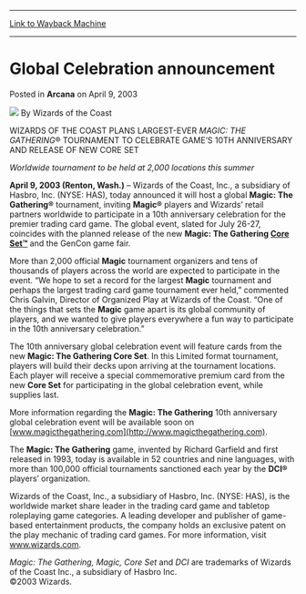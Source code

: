 
---
[Link to Wayback Machine](https://web.archive.org/web/20210501161629/https://magic.wizards.com/en/articles/archive/arcana/global-celebration-announcement-2003-04-09)

[_metadata_:author]:- "Wizards of the Coast"
[_metadata_:description]:- "WIZARDS OF THE COAST PLANS LARGEST-EVER MAGIC: THE GATHERING® TOURNAMENT TO CELEBRATE GAME’S 10TH ANNIVERSARY AND RELEASE OF NEW CORE SET Worldwide tournament to be held at 2,000 locations this summer April 9, 2003 (Renton, Wash.) – Wizards of the Coast, Inc., a subsidiary of Hasbro, Inc. (NYSE: HAS), today announced it will host a global Magic: The Gathering® tournament,"
[_metadata_:generator]:- "Drupal 7 (http://drupal.org)"
[_metadata_:node]:- "605446"
[_metadata_:publish_date]:- "2003-04-09"
[_metadata_:source]:- "div-main-content"
[_metadata_:title]:- "Global Celebration announcement"
[_metadata_:wayback_capture_timestamp]:- "2021-05-01 16:16:29"
[_metadata_:wayback_raw_url]:- "https://web.archive.org/web/20210501161629id_/https://magic.wizards.com/en/articles/archive/arcana/global-celebration-announcement-2003-04-09"
[_metadata_:wayback_url]:- "https://magic.wizards.com/en/articles/archive/arcana/global-celebration-announcement-2003-04-09"
---


Global Celebration announcement
===============================



 Posted in **Arcana**
 on April 9, 2003 






![](https://media.magic.wizards.com/styles/auth_small/public/images/person/wizards_author.jpg)
By Wizards of the Coast











WIZARDS OF THE COAST PLANS LARGEST-EVER *MAGIC: THE GATHERING*® TOURNAMENT TO CELEBRATE GAME’S 10TH ANNIVERSARY AND RELEASE OF NEW CORE SET


*Worldwide tournament to be held at 2,000 locations this summer*


**April 9, 2003 (Renton, Wash.)** – Wizards of the Coast, Inc., a subsidiary of Hasbro, Inc. (NYSE: HAS), today announced it will host a global **Magic: The Gathering®** tournament, inviting **Magic®** players and Wizards’ retail partners worldwide to participate in a 10th anniversary celebration for the premier trading card game. The global event, slated for July 26-27, coincides with the planned release of the new **Magic: The Gathering [Core Set™](/en/articles/archive/core-set-2003-03-31)** and the GenCon game fair.


More than 2,000 official **Magic** tournament organizers and tens of thousands of players across the world are expected to participate in the event. “We hope to set a record for the largest **Magic** tournament and perhaps the largest trading card game tournament ever held,” commented Chris Galvin, Director of Organized Play at Wizards of the Coast. “One of the things that sets the **Magic** game apart is its global community of players, and we wanted to give players everywhere a fun way to participate in the 10th anniversary celebration.”


The 10th anniversary global celebration event will feature cards from the new **Magic: The Gathering Core Set**. In this Limited format tournament, players will build their decks upon arriving at the tournament locations. Each player will receive a special commemorative premium card from the new **Core Set** for participating in the global celebration event, while supplies last.


More information regarding the **Magic: The Gathering** 10th anniversary global celebration event will be available soon on [www.magicthegathering.com](http://www.magicthegathering.com).


The **Magic: The Gathering** game, invented by Richard Garfield and first released in 1993, today is available in 52 countries and nine languages, with more than 100,000 official tournaments sanctioned each year by the **DCI®** players’ organization.


Wizards of the Coast, Inc., a subsidiary of Hasbro, Inc. (NYSE: HAS), is the worldwide market share leader in the trading card game and tabletop roleplaying game categories. A leading developer and publisher of game-based entertainment products, the company holds an exclusive patent on the play mechanic of trading card games. For more information, visit www.wizards.com.


*Magic: The Gathering, Magic, Core Set* and *DCI* are trademarks of Wizards of the Coast Inc., a subsidiary of Hasbro Inc.  
 ©2003 Wizards.







